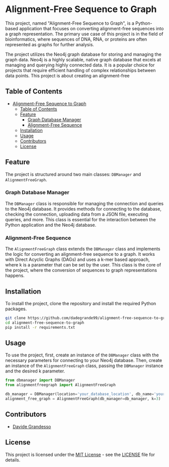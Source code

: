 # Alignment-Free Sequence to Graph

This project, named "Alignment-Free Sequence to Graph", is a Python-based application that focuses on converting alignment-free sequences into a graph representation. The primary use case of this project is in the field of bioinformatics, where sequences of DNA, RNA, or proteins are often represented as graphs for further analysis.

The project utilizes the Neo4j graph database for storing and managing the graph data. Neo4j is a highly scalable, native graph database that excels at managing and querying highly connected data. It is a popular choice for projects that require efficient handling of complex relationships between data points.
This project is about creating an alignment-free

## Table of Contents

- [Alignment-Free Sequence to Graph](#alignment-free-sequence-to-graph)
  - [Table of Contents](#table-of-contents)
  - [Feature](#feature)
    - [Graph Database Manager](#graph-database-manager)
    - [Alignment-Free Sequence](#alignment-free-sequence)
  - [Installation](#installation)
  - [Usage](#usage)
  - [Contributors](#contributors)
  - [License](#license)

## Feature

The project is structured around two main classes: `DBManager` and `AlignmentFreeGraph`.

### Graph Database Manager

The `DBManager` class is responsible for managing the connection and queries to the Neo4j database. It provides methods for connecting to the database, checking the connection, uploading data from a JSON file, executing queries, and more. This class is essential for the interaction between the Python application and the Neo4j database.

### Alignment-Free Sequence

The `AlignmentFreeGraph` class extends the `DBManager` class and implements the logic for converting an alignment-free sequence to a graph. It works with Direct Acyclic Graphs (DAGs) and uses a k-mer based approach, where k is a parameter that can be set by the user. This class is the core of the project, where the conversion of sequences to graph representations happens.

## Installation

To install the project, clone the repository and install the required Python packages.

```bash
git clone https://github.com/dadegrande99/alignment-free-sequence-to-graph.git
cd alignment-free-sequence-to-graph
pip install -r requirements.txt
```

## Usage

To use the project, first, create an instance of the `DBManager` class with the necessary parameters for connecting to your Neo4j database. Then, create an instance of the `AlignmentFreeGraph` class, passing the `DBManager` instance and the desired k parameter.

```python
from dbmanager import DBManager
from alignmentfreegraph import AlignmentFreeGraph

db_manager = DBManager(location='your_database_location', db_name='your_database_name', username='your_username', password='your_password')
alignment_free_graph = AlignmentFreeGraph(db_manager=db_manager, k=3)
```

## Contributors

- [Davide Grandesso](mailto:d.grandesso@campus.unimib.it)

## License

This project is licensed under the [MIT License](LICENSE) - see the [LICENSE](LICENSE) file for details.

